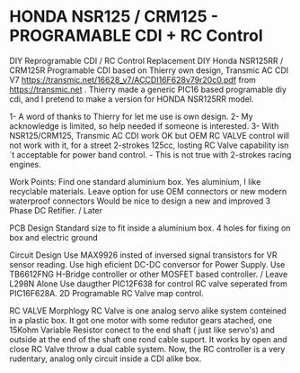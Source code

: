 # HONDA NSR125 / CRM125 - PROGRAMABLE CDI + RC Control
DIY Reprogramable CDI / RC Control Replacement
DIY Honda NSR125RR / CRM125R Programable CDI based on Thierry own design, Transmic AC CDI V7  https://transmic.net/16628_v7/ACCDI16F628v79r20c0.pdf from https://transmic.net .
Thierry made a generic PIC16 based programable diy cdi, and I pretend to make a version for HONDA NSR125RR model.

1- A word of thanks to Thierry for let me use is own design.
2- My acknowledge is limited, so help needed if someone is interested. 
3- With NSR125/CRM125, Transmic AC CDI work OK but OEM RC VALVE control will not work with it, for a street 2-strokes 125cc, losting RC Valve capability isn´t acceptable for power band control. - This is not true with 2-strokes racing engines.
  
  
  Work Points:
    Find one standard aluminium box. Yes aluminium, I like recyclable materials.
    Leave option for use OEM connectors or new modern waterproof connectors
    Would be nice to design a new and improved 3 Phase DC Retifier. / Later 
    
  PCB Design
    Standard size to fit inside a aluminium box.
    4 holes for fixing on box and electric ground 
  
  Circuit Design
    Use MAX9926 insted of inversed signal transistors for VR sensor reading.
    Use high eficient DC-DC conversor for Power Supply.
    Use TB6612FNG H-Bridge controller or other MOSFET based controller. / Leave L298N Alone
    Use daugther PIC12F638 for control RC valve seperated from PIC16F628A.
    2D Programable RC Valve map control.
    
    
   RC VALVE Morphlogy
    RC Valve is one analog servo alike system conteined in a plastic box.
    It got one motor with some redutor gears atached, one 15Kohm Variable Resistor conect to the end shaft ( just like servo's) and outside at the end  of the shaft one rond cable suport.
    It works by open and close RC Valve throw a dual cable system.
    Now, the RC controller is a very rudentary, analog only circuit inside a CDI alike box.
